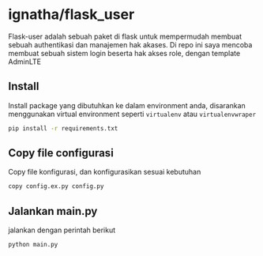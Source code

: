 # ignatha/flask_user


Flask-user adalah sebuah paket di flask untuk mempermudah membuat sebuah authentikasi dan manajemen hak akases. Di repo ini saya mencoba membuat sebuah sistem login beserta hak akses role, dengan template AdminLTE



## Install

Install package yang dibutuhkan ke dalam environment anda, disarankan menggunakan virtual environment seperti `virtualenv` atau `virtualenvwraper`

```bash
pip install -r requirements.txt
```

## Copy file configurasi
Copy file konfigurasi, dan konfigurasikan sesuai kebutuhan

```bash
copy config.ex.py config.py
```

## Jalankan main.py
jalankan dengan perintah berikut

```bash
python main.py
```
